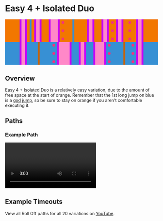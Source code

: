 # Easy 4 + Isolated Duo

![Easy 4 + Isolated Duo](../images/variations/easy-4-isolated-duo.jpg)

## Overview

[Easy 4](../rolls/easy-4.md#orange) + [Isolated Duo](../rolls/isolated-duo.md#blue) is a relatively easy variation, due to the amount of free space at the start of orange. Remember that the 1st long jump on blue is a [god jump](../advanced/isolated-duo-god-jumps.md), so be sure to stay on orange if you aren't comfortable executing it.

## Paths

### Example Path

<video controls>
  <source src="../../images/variations/easy-4-isolated-duo-standard-path.mp4" type="video/mp4">
</video>

## Example Timeouts

View all Roll Off paths for all 20 variations on [YouTube](https://www.youtube.com/playlist?list=PLG_QNSp9ZgJLWYSNl4vY26VJCZeOQHO1F).
